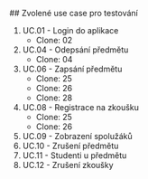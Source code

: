 ## Zvolené use case pro testování

1. UC.01 - Login do aplikace
    - Clone: 02
2. UC.04 - Odepsání předmětu
    - Clone: 04
3. UC.06 - Zapsání předmětu
    - Clone: 25
    - Clone: 26
    - Clone: 28
4. UC.08 - Registrace na zkoušku
    - Clone: 25
    - Clone: 26
5. UC.09 - Zobrazení spolužáků
6. UC.10 - Zrušení předmětu
7. UC.11 - Studenti u předmětu
8. UC.12 - Zrušení zkoušky
